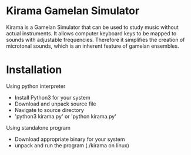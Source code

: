 # Kirama Gamelan Simulator

Kirama is a Gamelan Simulator that can be used to study music without actual instruments. 
It allows computer keyboard keys to be mapped to sounds with adjustable frequencies. 
Therefore it simplifies the creation of microtonal sounds, which is an inherent feature of gamelan ensembles. 

# Installation

Using python interpreter

- Install Python3 for your system
- Download and unpack source file
- Navigate to source directory
- 'python3 kirama.py' or 'python kirama.py'

Using standalone program

- Download appropriate binary for your system
- unpack and run the program (./kirama on linux)
